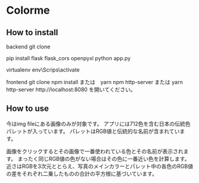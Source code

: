 # Colorme

## How to install

backend
git clone  

pip install flask flask_cors openpyxl
python app.py

virtualenv 
env\Scrips\activate 

frontend
git clone
npm install または　yarn 
npm http-server または yarn http-server
http://localhost:8080
を開いてください。

## How to use
今はimg fileにある画像のみが対象です。
アプリには712色を含む日本の伝統色パレットが入っています。
パレットはRGB値と伝統的な名前が含まれています。

画像をクリックするとその画像で一番使われている色とその名前が表示されます。
まったく同じRGB値の色がない場合はその色に一番近い色を計算します。
近さはRGBを3次元ととらえ、写真のメインカラーとパレット中の各色のRGB値の差をそれぞれ二乗したものの合計の平方根に基づいています。





